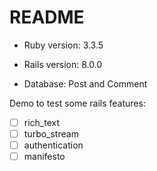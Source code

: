 # README

* Ruby version: 3.3.5

* Rails version: 8.0.0

* Database: Post and Comment

Demo to test some rails features: 

- [ ] rich_text
- [ ] turbo_stream
- [ ] authentication
- [ ] manifesto